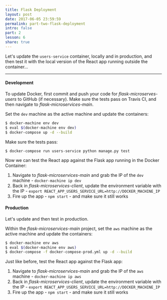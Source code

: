 ```yaml
---
title: Flask Deployment
layout: post
date: 2017-06-05 23:59:59
permalink: part-two-flask-deployment
intro: false
part: 2
lesson: 6
share: true
---
```


Let's update the `users-service` container, locally and in production, and then test it with the local version of the React app running outside the container...

---

#### Development

To update Docker, first commit and push your code for *flask-microserves-users* to GitHub (if necessary). Make sure the tests pass on Travis CI, and then navigate to *flask-microservices-main*.

Set the `dev` machine as the active machine and update the containers:

```sh
$ docker-machine env dev
$ eval $(docker-machine env dev)
$ docker-compose up -d --build
```

Make sure the tests pass:

```sh
$ docker-compose run users-service python manage.py test
```

Now we can test the React app against the Flask app running in the Docker Container:

1. Navigate to *flask-microservices-main* and grab the IP of the `dev` machine - `docker-machine ip dev`
1. Back in *flask-microservices-client*, update the environment variable with the IP - `export REACT_APP_USERS_SERVICE_URL=http://DOCKER_MACHINE_IP`
1. Fire up the app - `npm start` - and make sure it still works

#### Production

Let's update and then test in production.

Within the *flask-microservices-main* project, set the `aws` machine as the active machine and update the containers:

```sh
$ docker-machine env aws
$ eval $(docker-machine env aws)
$ docker-compose -f docker-compose-prod.yml up -d --build
```

Just like before, test the React app against the Flask app:

1. Navigate to *flask-microservices-main* and grab the IP of the `aws` machine - `docker-machine ip aws`
1. Back in *flask-microservices-client*, update the environment variable with the IP - `export REACT_APP_USERS_SERVICE_URL=http://DOCKER_MACHINE_IP`
1. Fire up the app - `npm start` - and make sure it still works
